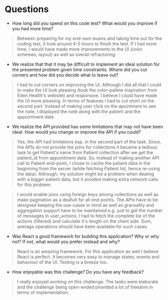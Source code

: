 # Questions

* How long did you spend on this code test? What would you improve if you had more time?

> Between preparing for my end-sem exams and taking time out for the coding test, it took around 4-5 hours to finish the test. If I had more time, I would have made more improvements to the UI (color schemes, layout) as well as overall refractoring.

* We realize that that it may be difficult to implement an ideal solution for the presented problem given time constraints. Where did you cut corners and how did you decide what to leave out?

> I had to cut corners on improving the UI. Although I did all that I could to make the UI look pleasing (took the color-pallete inspiration from Eden Health's website) and responsive. I believe I could have made the UI more pleasing. In terms of features I had to cut short on the second part. Instead of making user click on the apointment to see the note, I displayed the note along with the patient and the appointment date.

* We realize the API provided has some limitations that may not have been ideal. How would you change or improve the API if you could?

> Yes, the API had limitations esp. in the second part of the task. Since, the APIs do not provide the joins for collections it became a tedious task to get Patient's name from Patient collection after we get the patient_id from appointment data. So, instead of making another API call to Patient end-point, I chose to cache the patient data in the beginning from the server (while fetching Patient list, hence re-using the data). Although, my solution might be a problem when dealing with a bigger patient data, but it avoided making extra network calls for this problem.

> I would enable joins using foreign keys among collections as well as make pagination as a deafult for all end-points. The APIs have to be designed keeping the use-cases in mind as well as granuality and aggregation support have to be maintained e.g. just to get the number of messages in user_actions, I had to fetch the complete list of the actions (filtered) and calculate it's length on the client side. Sum, average operations should have been available for such cases.

* Was React a good framework for building this application? Why or why not? If not, what would you prefer instead and why?

> React is an amazing framework. For this application as well I believe React is perfect. It becomes very easy to manage states, events and behaviour of the UI. Testing is a breeze too.

* How enjoyable was this challenge? Do you have any feedback?

> I really enjoyed working on this challenge. The tasks were elaborate and the challenge being open-ended provided a lot of freedom in terms of implementation.
